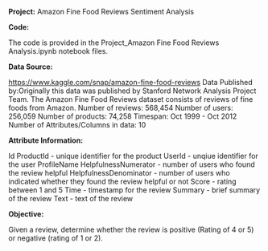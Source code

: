 **Project:** Amazon Fine Food Reviews Sentiment Analysis

**Code:**

The code is provided in the Project_Amazon Fine Food Reviews Analysis.ipynb notebook files. 

**Data Source:**

https://www.kaggle.com/snap/amazon-fine-food-reviews
Data Published by:Originally this data was published by Stanford Network Analysis Project Team.
The Amazon Fine Food Reviews dataset consists of reviews of fine foods from Amazon.
Number of reviews: 568,454
Number of users: 256,059
Number of products: 74,258
Timespan: Oct 1999 - Oct 2012
Number of Attributes/Columns in data: 10

**Attribute Information:**

Id
ProductId - unique identifier for the product
UserId - unqiue identifier for the user
ProfileName
HelpfulnessNumerator - number of users who found the review helpful
HelpfulnessDenominator - number of users who indicated whether they found the review helpful or not
Score - rating between 1 and 5
Time - timestamp for the review
Summary - brief summary of the review
Text - text of the review

**Objective:**

Given a review, determine whether the review is positive (Rating of 4 or 5) or negative (rating of 1 or 2).
